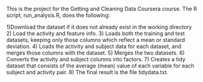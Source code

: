 This is the project for the Getting and Cleaning Data Coursera course. The R script, run_analysis.R, does the following:

1)Download the dataset if it does not already exist in the working directory
2) Load the activity and feature info.
3) Loads both the training and test datasets, keeping only those columns which reflect a mean or standard deviation.
4) Loads the activity and subject data for each dataset, and merges those columns with the dataset.
5) Merges the two datasets.
6) Converts the activity and subject columns into factors.
7) Creates a tidy dataset that consists of the average (mean) value of each variable for each subject and activity pair.
8) The final result is the file tidydata.txt.
